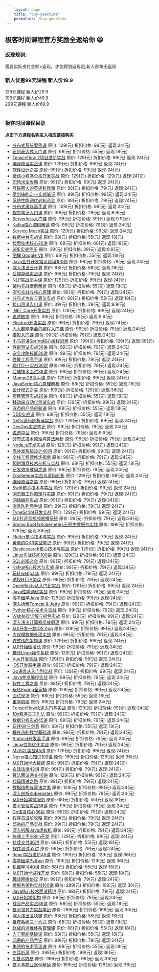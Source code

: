 ```yaml
---
    layout: page
    title: "buy-geektime"
    permalink: /buy-geektime
---
```

## 极客时间课程官方奖励全返给你 😀<br/>
### 返现规则: <br/>
需要实际支付金额>返现，才能得到返现哦,新人首单无返现 <br/>
### 新人优惠99元课程 新人价19.9 <br/>
129元课程 新人价29.9  <br/>
199元课程 新人价49.9 <br/>
299元课程 新人价69.9 <br/><br/>
### 极客时间课程目录 <br/>
 **点击下方课程名称进入相应链接购买** <br/>
* [分布式系统案例课](https://time.geekbang.org/course/intro/100053601?code=3R0rU3CsrxD9YkSQhp4pATvHgYxKaV05qRaXLelxjW4%3D) 原价: 129(元) 折扣价格: 99(元) 返现:24(元) <br/>
* [正则表达式入门课](https://time.geekbang.org/column/intro/100053301?code=l02sShdJb3hnBNcMOtyQXII0nnXpvXHhKzfUYpioRDY%3D) 原价: 68(元) 折扣价格: 55(元) 返现:18(元) <br/>
* [TensorFlow 2项目进阶实战](https://time.geekbang.org/course/intro/100053201?code=JsYeFhYpAP2bFMxRsQmE7Yhs9c%2FlJfUSzwOpkMuaUU4%3D) 原价: 129(元) 折扣价格: 99(元) 返现:24(元) <br/>
* [编译原理实战课](https://time.geekbang.org/column/intro/100052801?code=RuQkwDRgq2FHCykTGy4cImiftLFYkc8AYetdsV%2FRbZk%3D) 原价: 129(元) 折扣价格: 99(元) 返现:24(元) <br/>
* [软件设计之美](https://time.geekbang.org/column/intro/100052601?code=ZYnMe4QzY-zjcmN35w4zFmRhp8AMnHfb2CSwQedMAA8%3D) 原价: 99(元) 折扣价格: 99(元) 返现:24(元) <br/>
* [微信小程序全栈开发实战](https://time.geekbang.org/course/intro/100052401?code=Hef1Qv%2FuvaynFrKyEsECC57kzx--YuQ83aiZ4i2diD8%3D) 原价: 129(元) 折扣价格: 129(元) 返现:24(元) <br/>
* [职场求生攻略](https://time.geekbang.org/column/intro/100052201?code=bfSxlXR8c6OGaQ1zO8GOriqvI9NGd4UkF8dGIrLD98A%3D) 原价: 99(元) 折扣价格: 99(元) 返现:24(元) <br/>
* [互联网人的英语私教课](https://time.geekbang.org/column/intro/100051901?code=lHFfWzhkCgIqkH44ct%2F1Pnhq%2FJM-Ey32%2FR%2FYL3vfCiM%3D) 原价: 99(元) 折扣价格: 79(元) 返现:24(元) <br/>
* [罗剑锋的C++实战笔记](https://time.geekbang.org/column/intro/100051801?code=rTOCiRlzlWuX2H24mdscIrdUU1El-c1vFhEqkCRQ-2w%3D) 原价: 99(元) 折扣价格: 99(元) 返现:24(元) <br/>
* [系统性能调优必知必会](https://time.geekbang.org/column/intro/100051201?code=Iq5-fcKG1kZm9vLra-6TNj6PMO4z7nmpMNKB8LhF6VI%3D) 原价: 99(元) 折扣价格: 79(元) 返现:24(元) <br/>
* [分布式缓存高手课](https://time.geekbang.org/course/intro/100051101?code=VOJds-uLuAtpzJoKLznTXEcRnupjgsiljsFPVBComPU%3D) 原价: 129(元) 折扣价格: 99(元) 返现:24(元) <br/>
* [视觉笔记入门课](https://time.geekbang.org/column/intro/100050701?code=Y9CZOjEjS%2FPLIWi1JkNNg6ws4ge0kficT00C4B67kNc%3D) 原价: 39(元) 折扣价格: 29(元) 返现:9.9(元) <br/>
* [Serverless入门课](https://time.geekbang.org/column/intro/100050201?code=wo6Jge8Oo6xW4WUejRQNXQ-RS-vB30KXwLyCj%2Fn8%2FbY%3D) 原价: 39(元) 折扣价格: 39(元) 返现:9.9(元) <br/>
* [Kafka核心源码解读](https://time.geekbang.org/column/intro/100050101?code=y8Su6M1U0XsHnuYXxuPXZU3EvIXJaXwFdXSVRzb8ltQ%3D) 原价: 99(元) 折扣价格: 79(元) 返现:24(元) <br/>
* [Service Mesh实战](https://time.geekbang.org/course/intro/100049401?code=s3D26%2FwFb1Ay03dtk4Bz8BW2t9ywM0amg0RtvIauI3M%3D) 原价: 129(元) 折扣价格: 99(元) 返现:24(元) <br/>
* [数据中台实战课](https://time.geekbang.org/column/intro/100049101?code=hpuyDujRuGU2BSop8JHebItkyQqmCtRvhM-TeE2ymK0%3D) 原价: 68(元) 折扣价格: 55(元) 返现:18(元) <br/>
* [检索技术核心20讲](https://time.geekbang.org/column/intro/100048401?code=qI4aa4KMYSZoI%2F1ltN-BUkyvQYJUPGrjLDAFxFurmH4%3D) 原价: 68(元) 折扣价格: 68(元) 返现:18(元) <br/>
* [SRE实战手册](https://time.geekbang.org/column/intro/100048201?code=5uMCEVck-tEnPLCOC8k6yglPE4AIS5NWl2eG8eGnp00%3D) 原价: 39(元) 折扣价格: 39(元) 返现:9.9(元) <br/>
* [图解 Google V8](https://time.geekbang.org/column/intro/100048001?code=fghKX6uN02l8wIxmVHjij%2FHZWn4L9brMwD3LDx24z7A%3D) 原价: 68(元) 折扣价格: 55(元) 返现:18(元) <br/>
* [Java业务开发常见错误100例](https://time.geekbang.org/column/intro/100047701?code=J7nyP-f%2Ff1LgXWGia5Ysk6gLWHPe8Ve3-w-WhONbbhE%3D) 原价: 99(元) 折扣价格: 79(元) 返现:24(元) <br/>
* [深入浅出云计算](https://time.geekbang.org/column/intro/100046901?code=lK-4nIfgiELnJNRTnLPeLxyCU%2F6hoyDFtKXfwtAxvHw%3D) 原价: 68(元) 折扣价格: 68(元) 返现:18(元) <br/>
* [后端存储实战课](https://time.geekbang.org/column/intro/100046801?code=Jba2225J%2F-iMCMUBuwaHqPen6D2mTPHQMgib%2FTtMEcI%3D) 原价: 99(元) 折扣价格: 79(元) 返现:24(元) <br/>
* [NLP实战高手课](https://time.geekbang.org/course/intro/100046401?code=B0k3pxFnDRS6uOMRq7O0J14LQHNtyuzS5890PbXP2qA%3D) 原价: 129(元) 折扣价格: 99(元) 返现:24(元) <br/>
* [架构实战案例解析](https://time.geekbang.org/column/intro/100046301?code=I93nrtpCajGf7GLbqLvfnNm8sPljhnxNvXGE7vX3FFM%3D) 原价: 68(元) 折扣价格: 55(元) 返现:18(元) <br/>
* [RPC实战与核心原理](https://time.geekbang.org/column/intro/100046201?code=H8GeaW-QKVdHFOxsZalbe4hrQVXoHHkIUoJtecTbSO8%3D) 原价: 99(元) 折扣价格: 79(元) 返现:24(元) <br/>
* [分布式协议与算法实战](https://time.geekbang.org/column/intro/100046101?code=iB6YQ71ZaUbndAFhye-lczGKqwPgfW3EIw8MBMd68ao%3D) 原价: 68(元) 折扣价格: 55(元) 返现:18(元) <br/>
* [接口测试入门课](https://time.geekbang.org/column/intro/100045801?code=IyGLzU6d-uGCEhsxj9g1i1txoWEt5Y4YmWrWw4Qm9bU%3D) 原价: 39(元) 折扣价格: 29(元) 返现:9.9(元) <br/>
* [.NET Core开发实战](https://time.geekbang.org/course/intro/100044601?code=yHzcDYmBjihw6EcapgyeVZq69uR3T1O4enkEz2rYAT4%3D) 原价: 129(元) 折扣价格: 99(元) 返现:24(元) <br/>
* [说透敏捷](https://time.geekbang.org/column/intro/100044301?code=RL3sEBl4XIqt9IPXuRZ05B%2F9CXEN8f6n0EiFRMZ9xQs%3D) 原价: 39(元) 折扣价格: 29(元) 返现:9.9(元) <br/>
* [Electron开发实战](https://time.geekbang.org/course/intro/100044201?code=RGPn5qNOAiDcqDdfEa-GwTZ8BKFrEgSQ6PZRrVjNDZU%3D) 原价: 99(元) 折扣价格: 79(元) 返现:24(元) <br/>
* [人人都能学会的编程入门课](https://time.geekbang.org/column/intro/100043901?code=fJSXbd-Xy1sdGN64PI7ETgo7nE%2Fx35zbbng2kNj1RdI%3D) 原价: 99(元) 折扣价格: 79(元) 返现:24(元) <br/>
* [摄影入门课](https://time.geekbang.org/column/intro/100043001?code=TwdNnxra%2FTEENraV%2FLaaSVk2Tdbt-1HJUYZVmT3EQO0%3D) 原价: 99(元) 折扣价格: 79(元) 返现:24(元) <br/>
* [小马哥讲Spring核心编程思想](https://time.geekbang.org/course/intro/100042601?code=%2FLLV7ZttIwx7LDgf1fAdrY6ufku0idB9TF4MGy-DnFI%3D) 原价: 199(元) 折扣价格: 129(元) 返现:36(元) <br/>
* [性能测试实战30讲](https://time.geekbang.org/column/intro/100042501?code=CxSLh1a5VniOL9476BKmoSk3azrIRHKQIa00JgZB2mQ%3D) 原价: 99(元) 折扣价格: 79(元) 返现:24(元) <br/>
* [安全攻防技能30讲](https://time.geekbang.org/column/intro/100041701?code=huGfTOB%2FsEY%2FBkd5Kl1-YR4ZZuy0oDSazDtH8rdMt80%3D) 原价: 99(元) 折扣价格: 79(元) 返现:24(元) <br/>
* [性能工程高手课](https://time.geekbang.org/column/intro/100041101?code=EyaPJ90Xh%2F1%2FMYLA-tlKdmHZj5GwbJthjjNzU03e0Nc%3D) 原价: 99(元) 折扣价格: 79(元) 返现:24(元) <br/>
* [现代C++实战30讲](https://time.geekbang.org/column/intro/100040501?code=ytoDan3CHEwsAImLB0VpiKZNzLQc7uvjgSYwPECS2xQ%3D) 原价: 99(元) 折扣价格: 79(元) 返现:24(元) <br/>
* [后端技术面试38讲](https://time.geekbang.org/column/intro/100040201?code=mtjjdQpphGAyhKtmH7b6mk0qiADrWOk-U1xWSkjOHUU%3D) 原价: 99(元) 折扣价格: 99(元) 返现:24(元) <br/>
* [MongoDB高手课](https://time.geekbang.org/course/intro/100040001?code=m9DHTnLbJoUijJ%2FnfTiinajoWFor4VbRNZIQjsrvanw%3D) 原价: 129(元) 折扣价格: 99(元) 返现:24(元) <br/>
* [JavaScript核心原理解析](https://time.geekbang.org/column/intro/100039701?code=juJgxiZc3ydiT5gmJEWIYaBnxQTD0pZgZPzxfVTbd1M%3D) 原价: 68(元) 折扣价格: 55(元) 返现:18(元) <br/>
* [设计模式之美](https://time.geekbang.org/column/intro/100039001?code=3dUAKU0yt2d720rXobJwRWVs6QnLdfT8iRaivNuD8xg%3D) 原价: 199(元) 折扣价格: 129(元) 返现:36(元) <br/>
* [项目管理实战20讲](https://time.geekbang.org/column/intro/100038501?code=AIT-GX-Zw1yK0VtCOfLyfRQeBt7tgwN82Khdcjvx-iU%3D) 原价: 68(元) 折扣价格: 55(元) 返现:18(元) <br/>
* [移动端自动化测试实战](https://time.geekbang.org/course/intro/100038001?code=oUHTN9D-YSQVG65TsX69VHzxhDDJe1-IQ4JYH1Z69HE%3D) 原价: 129(元) 折扣价格: 99(元) 返现:24(元) <br/>
* [苏杰的产品创新课](https://time.geekbang.org/column/intro/100037701?code=ynKzjRSdiCn1IHgn3wQXlmshR93GXNk9ccAXMdirulQ%3D) 原价: 68(元) 折扣价格: 55(元) 返现:18(元) <br/>
* [DDD实战课](https://time.geekbang.org/column/intro/100037301?code=EIInihjDAjjh7ppWoV4Rm-xMQumkSkpmzSrH4BdWU5s%3D) 原价: 68(元) 折扣价格: 55(元) 返现:18(元) <br/>
* [Netty源码剖析与实战](https://time.geekbang.org/course/intro/100036701?code=CWLv1EP00rULCIzDoc%2FnJgB3DVh8IOqdLjVGxUnE1Zs%3D) 原价: 129(元) 折扣价格: 99(元) 返现:24(元) <br/>
* [DevOps实战笔记](https://time.geekbang.org/column/intro/100036601?code=fCUaWpbvGd-vBL2V3YLhKXDZRHcBLMg0DUfxlrDWqb8%3D) 原价: 99(元) 折扣价格: 79(元) 返现:24(元) <br/>
* [说透中台](https://time.geekbang.org/column/intro/100036501?code=XMiFZB%2FryBX4YsN0kz1lVN5Dllhg9v2fGyLFnsJUDCo%3D) 原价: 39(元) 折扣价格: 29(元) 返现:9.9(元) <br/>
* [分布式技术原理与算法解析](https://time.geekbang.org/column/intro/100036401?code=siKjUTrAtdjxK60lD-Sens799x7613krfGBOdEfGn74%3D) 原价: 99(元) 折扣价格: 79(元) 返现:24(元) <br/>
* [Node.js开发实战](https://time.geekbang.org/course/intro/100036001?code=9z8sMpU06QJVD5KzWySH%2FyjzbxqXzXLFZsTuuNsPRW4%3D) 原价: 129(元) 折扣价格: 99(元) 返现:24(元) <br/>
* [高并发系统设计40问](https://time.geekbang.org/column/intro/100035801?code=ayw9WYZDNQsGpvivvEE6DnNPeRMMCunNIc%2FVlzN%2FNLw%3D) 原价: 99(元) 折扣价格: 99(元) 返现:24(元) <br/>
* [全栈工程师修炼指南](https://time.geekbang.org/column/intro/100035501?code=wDGRlZsMpfJ7tPtRqSmQHVctA5NpI%2F4FmGTCO1zGgZ0%3D) 原价: 99(元) 折扣价格: 79(元) 返现:24(元) <br/>
* [即时消息技术剖析与实战](https://time.geekbang.org/column/intro/100034901?code=9tipiYZBPxxoy4zDe8mEWeij9sEYUb4Y95wfha%2Fvt3o%3D) 原价: 68(元) 折扣价格: 55(元) 返现:18(元) <br/>
* [研发效率破局之道](https://time.geekbang.org/column/intro/100034501?code=SlWMs4%2FnsYKdc96CuLBXHljDS7VbtEMQ4JjNS6BneOQ%3D) 原价: 99(元) 折扣价格: 79(元) 返现:24(元) <br/>
* [ZooKeeper实战与源码剖析](https://time.geekbang.org/course/intro/100034201?code=0nI8vfNv4h9fyof4UW8RkNTpu80wvbGwW8Uq-ru%2FM2k%3D) 原价: 129(元) 折扣价格: 99(元) 返现:24(元) <br/>
* [编译原理之美](https://time.geekbang.org/column/intro/100034101?code=jY-HKPAd92YV4W3mkkfppjSLJA%2F6ygcqIzaBm9UmXZE%3D) 原价: 99(元) 折扣价格: 79(元) 返现:24(元) <br/>
* [Swift核心技术与实战](https://time.geekbang.org/course/intro/100034001?code=VAY-Sa4CV9rKSDqtY5ADgJ40cAx%2Fu8DtU7jgfE7mBAw%3D) 原价: 129(元) 折扣价格: 99(元) 返现:24(元) <br/>
* [浏览器工作原理与实践](https://time.geekbang.org/column/intro/100033601?code=feKjDskHgzPN7rCXXof9aJqsi%2FojP7cKIuq5y8NFccA%3D) 原价: 99(元) 折扣价格: 79(元) 返现:24(元) <br/>
* [网络编程实战](https://time.geekbang.org/column/intro/100032701?code=D01Tjm-vPsOAcHDUNbw6yjA0vo-w5Fj%2FibyL%2FvMukc8%3D) 原价: 99(元) 折扣价格: 79(元) 返现:24(元) <br/>
* [消息队列高手课](https://time.geekbang.org/column/intro/100032301?code=8ywuP6HIiMHDki%2FOrhG8hJ%2F2%2FZdUSvlW6b5TidmS0n4%3D) 原价: 99(元) 折扣价格: 79(元) 返现:24(元) <br/>
* [TypeScript开发实战](https://time.geekbang.org/course/intro/100032201?code=e5peukZMYbZ65Ez5pz4ntKwpV9zDyB54Pyq99JLOgUM%3D) 原价: 129(元) 折扣价格: 99(元) 返现:24(元) <br/>
* [从0打造音视频直播系统](https://time.geekbang.org/column/intro/100031801?code=IjXHFZ92RyCZ3IgSBuMEKmK88h%2FYnLE4gna42ZvxLtg%3D) 原价: 99(元) 折扣价格: 79(元) 返现:24(元) <br/>
* [Spring Boot与Kubernetes云原生微服务实践 ](https://time.geekbang.org/course/intro/100031401?code=UsiwgAL3LAukH9t-XTObUHK1X5hjY9W%2FdZa7C2w9bwM%3D) 原价: 199(元) 折扣价格: 129(元) 返现:36(元) <br/>
* [Flutter核心技术与实战](https://time.geekbang.org/column/intro/100031001?code=f8qvOMu69mP2q843lMjwWsdwDutqE1gsMWebDR9r6rQ%3D) 原价: 99(元) 折扣价格: 79(元) 返现:24(元) <br/>
* [黄勇的OKR实战笔记](https://time.geekbang.org/column/intro/100030701?code=EWXs%2FlGdUSETPuXCkr7MDD0O41mfme4TluznhzIlkdA%3D) 原价: 99(元) 折扣价格: 79(元) 返现:24(元) <br/>
* [Elasticsearch核心技术与实战](https://time.geekbang.org/course/intro/100030501?code=-uuLfS9Fl0Immf%2FvW83Pe%2F2Fk2UBBFDoT%2FkkMfc1XX4%3D) 原价: 129(元) 折扣价格: 99(元) 返现:24(元) <br/>
* [Linux实战技能100讲](https://time.geekbang.org/course/intro/100029601?code=Q8HiKuBQ9iAg4uXRi3Iq4s2T2ZQG4PbkHVfOqeD9hoM%3D) 原价: 129(元) 折扣价格: 99(元) 返现:24(元) <br/>
* [SQL必知必会](https://time.geekbang.org/column/intro/100029501?code=02J7rsvfJy3wktytPlHqVv7%2FcKVNGsuwgJqYaMy7H2g%3D) 原价: 99(元) 折扣价格: 79(元) 返现:24(元) <br/>
* [Kafka核心技术与实战](https://time.geekbang.org/column/intro/100029201?code=akPMWQWOMbKn164NIX%2F12yQSRRNKKmUFisgEMwT6nfU%3D) 原价: 99(元) 折扣价格: 79(元) 返现:24(元) <br/>
* [玩转webpack](https://time.geekbang.org/course/intro/100028901?code=wql1L04w5zJWeOjB1ck3F-0fLnZCH1fMfjfjbW2JM-A%3D) 原价: 99(元) 折扣价格: 79(元) 返现:24(元) <br/>
* [透视HTTP协议](https://time.geekbang.org/column/intro/100029001?code=QWVgDmFzf2CSXUR8wpMjRaNeFURF2WnhJTq8Cxx-9dA%3D) 原价: 99(元) 折扣价格: 79(元) 返现:24(元) <br/>
* [OpenResty从入门到实战](https://time.geekbang.org/column/intro/100028301?code=vPisTINoquAaMq-2ZWIRc3tN04LX7JyfsYtxvCiUAlU%3D) 原价: 129(元) 折扣价格: 99(元) 返现:24(元) <br/>
* [Java性能调优实战](https://time.geekbang.org/column/intro/100028001?code=x68JiyDq9YdnKUKKr75Iq56h49o1dGn4VTWG4HdfB5U%3D) 原价: 99(元) 折扣价格: 79(元) 返现:24(元) <br/>
* [零基础学Java](https://time.geekbang.org/course/intro/100027801?code=pZHXj7QGlMiA%2FDVoQr8A9vQWO63H8iGNT%2Fg5H0KPkAI%3D) 原价: 129(元) 折扣价格: 99(元) 返现:24(元) <br/>
* [深入拆解Tomcat & Jetty ](https://time.geekbang.org/column/intro/100027701?code=jXgcIbFLF5Jgj8MGtS--Hz-7YzQKL-tAz1K3q0Dz92I%3D) 原价: 99(元) 折扣价格: 79(元) 返现:24(元) <br/>
* [Python核心技术与实战](https://time.geekbang.org/column/intro/100026901?code=Fba8wQDRsDPKqHg0hSiRMpscNehqtFD9DU-Sk%2F0GpMY%3D) 原价: 99(元) 折扣价格: 79(元) 返现:24(元) <br/>
* [Web协议详解与抓包实战](https://time.geekbang.org/course/intro/100026801?code=hUri931Ffza8cMRV86zVpLexXI7YZUGjyXOfweRr8R4%3D) 原价: 129(元) 折扣价格: 99(元) 返现:24(元) <br/>
* [深入浅出计算机组成原理](https://time.geekbang.org/column/intro/100026001?code=ZOGb9f0tRfWHUkYKf3js3EKSiYETma1YhgyPia8-izw%3D) 原价: 99(元) 折扣价格: 79(元) 返现:24(元) <br/>
* [从0开发一款iOS App](https://time.geekbang.org/course/intro/100025901?code=YFjmOXZwYfo8XcjNvUfZHpRrC595VG1-Uajmz4OvOuM%3D) 原价: 129(元) 折扣价格: 99(元) 返现:24(元) <br/>
* [大规模数据处理实战](https://time.geekbang.org/column/intro/100025301?code=e2kXY885vlQpal9LxbQqnmJlw6ObXrVezLzLVqg-CRc%3D) 原价: 99(元) 折扣价格: 79(元) 返现:24(元) <br/>
* [许式伟的架构课](https://time.geekbang.org/column/intro/100025201?code=8qWWoGkoPp6ipk8lX3Ri0imlEi002NjtlRFEXxJ3GT8%3D) 原价: 129(元) 折扣价格: 99(元) 返现:24(元) <br/>
* [从0开始做增长](https://time.geekbang.org/column/intro/100025001?code=TWWky67C52RtN5o8v9SlV2rsTA7E1FMPZJV2nU%2FN58k%3D) 原价: 99(元) 折扣价格: 79(元) 返现:24(元) <br/>
* [趣谈Linux操作系统](https://time.geekbang.org/column/intro/100024701?code=7c1XE8wp0373qwjfvedvkmNWmZ31fMD0Mlph7n6-1tA%3D) 原价: 129(元) 折扣价格: 99(元) 返现:24(元) <br/>
* [Vue开发实战](https://time.geekbang.org/course/intro/100024601?code=3kfU2GRQNErzedgt-NaGLMb5jEgEX-dunXWH9iH5NC8%3D) 原价: 129(元) 折扣价格: 99(元) 返现:24(元) <br/>
* [iOS开发高手课](https://time.geekbang.org/column/intro/100024501?code=ebnt6Uz4reOR10Mb3kheL7qQe8dy0Lh3u3Jb7ARBxWc%3D) 原价: 99(元) 折扣价格: 79(元) 返现:24(元) <br/>
* [Go语言从入门到实战](https://time.geekbang.org/course/intro/100024001?code=zzFLkm3JLY1H7aq%2Fe-fpB83WJOOSIWNqO9i0jZ0FvY8%3D) 原价: 129(元) 折扣价格: 99(元) 返现:24(元) <br/>
* [Java并发编程实战](https://time.geekbang.org/column/intro/100023901?code=tmIkaA2NEUxn1YFDW4L%2FWOaMC3qA8D0OcL7qS6bM9LQ%3D) 原价: 99(元) 折扣价格: 79(元) 返现:24(元) <br/>
* [软件工程之美](https://time.geekbang.org/column/intro/100023701?code=o3sEDbDQwHFRPj6TuITUBQ7R2L51D6r7-WIiYy%2FTsow%3D) 原价: 99(元) 折扣价格: 79(元) 返现:24(元) <br/>
* [玩转Spring全家桶](https://time.geekbang.org/course/intro/100023501?code=G3ppGrhQLd8YKy6jhXiKfTqiFKdiuBj5s4VLau73Uw8%3D) 原价: 129(元) 折扣价格: 99(元) 返现:24(元) <br/>
* [面试现场](https://time.geekbang.org/column/intro/100023401?code=0WS8bFccuYHcWUI4960KHRf65qmPc4NWlw%2F%2FRavABLM%3D) 原价: 68(元) 折扣价格: 55(元) 返现:18(元) <br/>
* [重学前端](https://time.geekbang.org/column/intro/100023201?code=Nu%2FwbKUHDnJB0r7PTrwKgrh1PEROSQ4sFu0E6do%2FurM%3D) 原价: 99(元) 折扣价格: 79(元) 返现:24(元) <br/>
* [TensorFlow快速入门与实战](https://time.geekbang.org/course/intro/100023001?code=djjPMR692lK-qWMENkC%2Fmzt7GesVltqUuRIO7ZftDSU%3D) 原价: 129(元) 折扣价格: 99(元) 返现:24(元) <br/>
* [10x程序员工作法](https://time.geekbang.org/column/intro/100022301?code=yFpZgzlWfbl%2Fl653v18rUoIOD8NuDg9Mytk6DvhAf-s%3D) 原价: 99(元) 折扣价格: 79(元) 返现:24(元) <br/>
* [数据分析实战45讲](https://time.geekbang.org/column/intro/100021701?code=4TbttfHBeSHjIcJ2MLijge2jad3UYyfPBEZmRq08PsM%3D) 原价: 99(元) 折扣价格: 79(元) 返现:24(元) <br/>
* [玩转Git三剑客](https://time.geekbang.org/course/intro/100021601?code=M8htDyqjAz6lXQdihTEu6AbSnWZk5WYn8lKceMTylJI%3D) 原价: 68(元) 折扣价格: 55(元) 返现:18(元) <br/>
* [程序员的数学基础课](https://time.geekbang.org/column/intro/100021201?code=QZ0VTX4eFkiRU8MnhBFV-9UzMBgx1pUrwOezVHuhXKM%3D) 原价: 99(元) 折扣价格: 79(元) 返现:24(元) <br/>
* [Android开发高手课](https://time.geekbang.org/column/intro/100021101?code=XmyvRDgmzjJxav%2FvNU4f0L25ldCU-N2eJMwPJb8cZMU%3D) 原价: 99(元) 折扣价格: 79(元) 返现:24(元) <br/>
* [Linux性能优化实战](https://time.geekbang.org/column/intro/100020901?code=vLyOVIMpxeofr9461mqlsZK5YdVvCCSfSqAKTBDw8D0%3D) 原价: 99(元) 折扣价格: 79(元) 返现:24(元) <br/>
* [MySQL实战45讲](https://time.geekbang.org/column/intro/100020801?code=I-LmrPxCC7Cjuk8ADuBMLQHWgjr%2FLDokd-Re5ASuYsI%3D) 原价: 129(元) 折扣价格: 99(元) 返现:24(元) <br/>
* [Nginx核心知识100讲](https://time.geekbang.org/course/intro/100020301?code=qIg%2F8FChh8LJddaFFoFGc5znBL6w0rLeCjwVM8zvjFk%3D) 原价: 199(元) 折扣价格: 129(元) 返现:36(元) <br/>
* [从0开始学大数据](https://time.geekbang.org/column/intro/100020201?code=TnehjfGGp-xy68TQAbfo6-Nq22HrgpbXPKS7ji2kzWQ%3D) 原价: 99(元) 折扣价格: 79(元) 返现:24(元) <br/>
* [白话法律42讲](https://time.geekbang.org/column/intro/100020001?code=tmCoqqn5koi2Z-geS1nptOWE7Gt4wfRAbnYOh-JQG6k%3D) 原价: 99(元) 折扣价格: 79(元) 返现:24(元) <br/>
* [算法面试通关40讲](https://time.geekbang.org/course/intro/100019701?code=LYDeJg6YC00thfKebNE6GFQzO0CCX3RvKODaqmmTA2g%3D) 原价: 129(元) 折扣价格: 99(元) 返现:24(元) <br/>
* [代码精进之路](https://time.geekbang.org/column/intro/100019601?code=aS-fR4Czl8MCqP%2FYP1x2Sk%2FjdAnpVuE5mVEzHoLnhpo%3D) 原价: 99(元) 折扣价格: 79(元) 返现:24(元) <br/>
* [数据结构与算法之美](https://time.geekbang.org/column/intro/100017301?code=clcLa7-IKpYws8Y58r1oKBvaDVNI1F7Y638aj9zrDtM%3D) 原价: 129(元) 折扣价格: 99(元) 返现:24(元) <br/>
* [深入剖析Kubernetes](https://time.geekbang.org/column/intro/100015201?code=mrTgLUd42Ivsqk0-lZqgmAKPiGcMXZo78MSbiqAXSVw%3D) 原价: 99(元) 折扣价格: 79(元) 返现:24(元) <br/>
* [从0开始学微服务](https://time.geekbang.org/column/intro/100014401?code=SYRGcGeEDOcIzqGWQeh9DYGqWUNRuwavXQePHctJKEU%3D) 原价: 68(元) 折扣价格: 55(元) 返现:18(元) <br/>
* [技术管理实战36讲](https://time.geekbang.org/column/intro/100014301?code=xZDbP32bVLaue9qV4V1UKYGs4a1yexUSphYGkODzxMw%3D) 原价: 99(元) 折扣价格: 79(元) 返现:24(元) <br/>
* [Go语言核心36讲](https://time.geekbang.org/column/intro/100013101?code=M1rKnYW%2FTOMKpyPLEQvsZbwXeR%2FopWt1oZ-6ZfDn6t0%3D) 原价: 99(元) 折扣价格: 79(元) 返现:24(元) <br/>
* [程序员进阶攻略](https://time.geekbang.org/column/intro/100012101?code=QQKHWLd3zShX-V7EQ4KWTAeRMmyC3QW2QYe-zWImM6Y%3D) 原价: 99(元) 折扣价格: 79(元) 返现:24(元) <br/>
* [邱岳的产品实战](https://time.geekbang.org/column/intro/100012001?code=DgLiH7o6sR9Qx0smfRtyGt-WrGKpv59m8P7oLhRLok4%3D) 原价: 99(元) 折扣价格: 79(元) 返现:24(元) <br/>
* [深入拆解Java虚拟机](https://time.geekbang.org/column/intro/100010301?code=BzF8h-VB%2FsKVlpH7KI8KgaOfGz8tFKuhbvzXKbeqq-Q%3D) 原价: 99(元) 折扣价格: 79(元) 返现:24(元) <br/>
* [快速上手Kotlin开发](https://time.geekbang.org/course/intro/100009801?code=UbC7T84sSqio6RSkhhv6XwrFe%2FekwCgnrUS5dPYm0AE%3D) 原价: 129(元) 折扣价格: 99(元) 返现:24(元) <br/>
* [持续交付36讲](https://time.geekbang.org/column/intro/100009701?code=iM74mAPF%2Fjytv3Hz4nsIfj%2FLmN7L7VxSmEENzv9x5%2Fs%3D) 原价: 68(元) 折扣价格: 55(元) 返现:18(元) <br/>
* [软件测试52讲](https://time.geekbang.org/column/intro/100009601?code=ApTCGnvNSrhHSynAUWzpLqLpI9tdQATrwwJrWr2OS7s%3D) 原价: 99(元) 折扣价格: 79(元) 返现:24(元) <br/>
* [React实战进阶45讲](https://time.geekbang.org/course/intro/100009301?code=3cI%2Fj-%2FAk8-vGUejQCXrRIywKHaBTs%2FCDEy9VgKW6UM%3D) 原价: 199(元) 折扣价格: 129(元) 返现:36(元) <br/>
* [零基础学Python](https://time.geekbang.org/course/intro/100008801?code=hNS%2FXwNiQL6dSfPt83mAcB5yZLZ2f5izuI-j2ZI1%2FHc%3D) 原价: 199(元) 折扣价格: 129(元) 返现:36(元) <br/>
* [机器学习40讲](https://time.geekbang.org/column/intro/100008701?code=VXh6Pj9pX3D7rEkYvzt53Xc7COb7oFgco50LSDxevdc%3D) 原价: 68(元) 折扣价格: 55(元) 返现:18(元) <br/>
* [从0开始学游戏开发](https://time.geekbang.org/column/intro/100007201?code=DZzLRJOOj9KmS5doKC8nLUXVP3Wu9RIhGH1Ly9tLrNs%3D) 原价: 68(元) 折扣价格: 55(元) 返现:18(元) <br/>
* [趣谈网络协议](https://time.geekbang.org/column/intro/100007101?code=8EeUhL%2FYu32q8xYFPUZAMmfFQLkrSjI1TrF0KlPp2Is%3D) 原价: 99(元) 折扣价格: 79(元) 返现:24(元) <br/>
* [微服务架构实战160讲](https://time.geekbang.org/course/intro/100007001?code=Qr9frvNV3S6VOlNTdacJDihEoiWW2IOUBg99O7REtK4%3D) 原价: 299(元) 折扣价格: 199(元) 返现:36(元) <br/>
* [Java核心技术面试精讲](https://time.geekbang.org/column/intro/100006701?code=OykmhXb4oH1u3LIXxoCOHDV5GiuwkOPGZOOiGuZYCB0%3D) 原价: 99(元) 折扣价格: 79(元) 返现:24(元) <br/>
* [从0开始学架构](https://time.geekbang.org/column/intro/100006601?code=X3csPVetB19UTo20gkiNwknT0IDZH1ePar9snZCRaOA%3D) 原价: 99(元) 折扣价格: 79(元) 返现:24(元) <br/>
* [硅谷产品实战36讲](https://time.geekbang.org/column/intro/100006501?code=RSLpRLlco0J6oArTIlK31w81omzQRYtIxj9RlEOnfjw%3D) 原价: 68(元) 折扣价格: 55(元) 返现:18(元) <br/>
* [技术领导力实战笔记](https://time.geekbang.org/column/intro/100006201?code=LqFJGG%2F6YwTWlN9Ojm%2FJRaGpD6Bwh0wH9VZvYwpvPto%3D) 原价: 299(元) 折扣价格: 199(元) 返现:36(元) <br/>
* [深入浅出区块链](https://time.geekbang.org/column/intro/100005701?code=LkdswHFr72sE5mhEFqIDfVxBA4dWK8BH6%2Fl9zzeip-0%3D) 原价: 68(元) 折扣价格: 55(元) 返现:18(元) <br/>
* [推荐系统三十六式](https://time.geekbang.org/column/intro/100005101?code=KMzP-F2uhFEIsa5XM4huAZqlj3t038WRwG9-PBrUIKk%3D) 原价: 68(元) 折扣价格: 55(元) 返现:18(元) <br/>
* [赵成的运维体系管理课](https://time.geekbang.org/column/intro/100003401?code=lY-9y2uuto0Zczj0DvIuqXGWG5AScXiJ2G%2Fa8WbfzzM%3D) 原价: 68(元) 折扣价格: 55(元) 返现:18(元) <br/>
* [人工智能基础课](https://time.geekbang.org/column/intro/100003101?code=d6K3ZjZE7%2FBr5P7B%2FMjlaB0MmXLvzY9AEgEgS3scpsE%3D) 原价: 68(元) 折扣价格: 55(元) 返现:18(元) <br/>
* [邱岳的产品手记](https://time.geekbang.org/column/intro/100002601?code=CDtjbzaLED%2FxpMP7mJK9ufbMSzI5dN2KK2JFovMogS0%3D) 原价: 99(元) 折扣价格: 79(元) 返现:24(元) <br/>
* [朱赟的技术管理课](https://time.geekbang.org/column/intro/100002401?code=0PsFBbCgGMSIuq9HMXuH9jsQinaSU8rgg77NWr0euXA%3D) 原价: 68(元) 折扣价格: 55(元) 返现:18(元) <br/>
* [左耳听风](https://time.geekbang.org/column/intro/100002201?code=4MMomJ7YFXfhQXCMj6T2ZKsHilSHh1ezvxhoUjEJvN8%3D) 原价: 299(元) 折扣价格: 199(元) 返现:36(元) <br/>
* [AI技术内参](https://time.geekbang.org/column/intro/100002101?code=ExZsQmhIfubUNscnRQ8eV8RcNetSiCyKxOlHmjodDF8%3D) 原价: 199(元) 折扣价格: 99(元) 返现:36(元) <br/>
* [技术与商业案例解读](https://time.geekbang.org/column/intro/100001901?code=Lk2-HvC4gisiR-96slni-yBYOlaa8jC0p4J9eZUkA7s%3D) 原价: 199(元) 折扣价格: 129(元) 返现:36(元) <br/>
